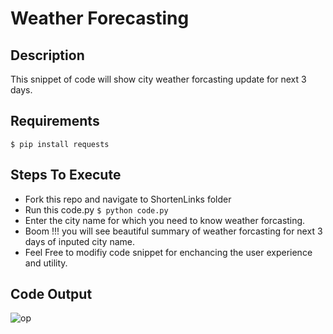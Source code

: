 # Weather Forecasting

## Description
This snippet of code will show city weather forcasting update for next 3 days.

## Requirements

`$ pip install requests`

## Steps To Execute
- Fork this repo and navigate to ShortenLinks folder
- Run this code.py `$ python code.py`
- Enter the city name for which you need to know weather forcasting.
- Boom !!! you will see beautiful summary of weather forcasting for next 3 days of inputed city name.
- Feel Free to modifiy code snippet for enchancing the user experience and utility.

## Code Output

![op](https://user-images.githubusercontent.com/52918207/123046085-4ca3b480-d419-11eb-87a6-0f0b31db2157.png)
